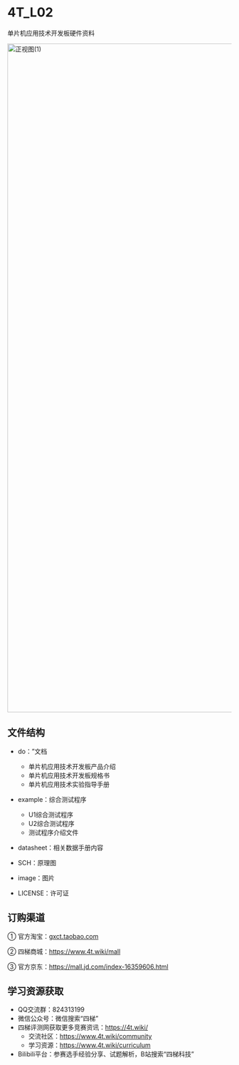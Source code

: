 # 4T_L02

单片机应用技术开发板硬件资料

<img width="2000" height="1500" alt="正视图(1)" src="https://github.com/user-attachments/assets/732d0a9f-5c4d-441a-b905-649ca43e0449" />


## 文件结构

- do：”文档
  - 单片机应用技术开发板产品介绍
  - 单片机应用技术开发板规格书 
  - 单片机应用技术实验指导手册
- example：综合测试程序
  - U1综合测试程序
  - U2综合测试程序
  - 测试程序介绍文件
- datasheet：相关数据手册内容
  
- SCH：原理图

- image：图片
  
- LICENSE：许可证
  

## 订购渠道

① 官方淘宝：[gxct.taobao.com]()

② 四梯商城：https://www.4t.wiki/mall

③ 官方京东：https://mall.jd.com/index-16359606.html

## 学习资源获取

- QQ交流群：824313199
- 微信公众号：微信搜索“四梯”
- 四梯评测网获取更多竞赛资讯：https://4t.wiki/
  - 交流社区：https://www.4t.wiki/community
  - 学习资源：https://www.4t.wiki/curriculum
- Bilibili平台：参赛选手经验分享、试题解析，B站搜索“四梯科技”
